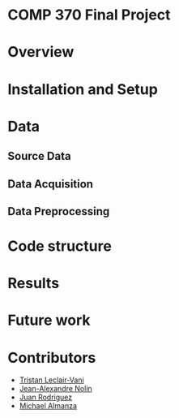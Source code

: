 # COMP 370 Final Project

# Overview

# Installation and Setup

# Data

## Source Data

## Data Acquisition

## Data Preprocessing

# Code structure

# Results

# Future work

# Contributors

- [Tristan Leclair-Vani](https://github.com/TristanLeclair)
- [Jean-Alexandre Nolin]()
- [Juan Rodriguez]()
- [Michael Almanza]()
